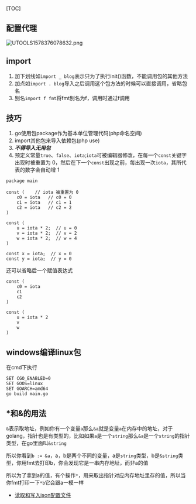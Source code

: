 [TOC]
## 配置代理
![UTOOLS1578376078632.png](https://user-gold-cdn.xitu.io/2020/1/7/16f7e8ba8d158d30?w=1041&h=719&f=png&s=38909)
## import
1. 加下划线如`import _ blog`表示只为了执行init()函数，不能调用包的其他方法
2. 加点如`import . blog`导入之后调用这个包方法的时候可以直接调用，省略包名
3. 别名`import f fmt`将fmt别名为f，调用时通过f调用
## 技巧
1. go使用包package作为基本单位管理代码(php命名空间)
2. import其他包来导入依赖包(php use)
3. ***不得导入无用包***
4. 预定义常量`true`、`false`、`iota`;`iota`可被编辑器修改，在每一个`const`关键字出现时被重置为 0，然后在下一个`const`出现之前，每出现一次`iota`，其所代表的数字会自动增 1
```
package main

const (    // iota 被重置为 0
    c0 = iota   // c0 = 0
    c1 = iota   // c1 = 1
    c2 = iota   // c2 = 2
)

const (
    u = iota * 2;  // u = 0
    v = iota * 2;  // v = 2
    w = iota * 2;  // w = 4
)

const x = iota;  // x = 0
const y = iota;  // y = 0
```
还可以省略后一个赋值表达式
```
const ( 
    c0 = iota 
    c1 
    c2 
)

const ( 
    u = iota * 2 
    v 
    w 
)
```
## windows编译linux包
在cmd下执行
```
SET CGO_ENABLED=0
SET GOOS=linux
SET GOARCH=amd64
go build main.go
```
## *和&的用法
`&`表示取地址，例如你有一个变量`a`那么`&a`就是变量`a`在内存中的地址，对于golang，指针也是有类型的，比如如果`a`是一个`string`那么`&a`是一个`string`的指针类型，在go里面叫`&string`  
  
所以你看到`b := &a`，a，b是两个不同的变量，a是`string`类型，b是`&string`类型，你用fmt去打印b，你会发现它是一串内存地址，而非a的值  
  
所以为了拿到a的值，有个操作`*`，用来取出指针对应内存地址里存的值，所以当你fmt打印一下`*b`它会跟a一模一样
* [读取和写入json配置文件](./读取和写入json配置文件.md)
